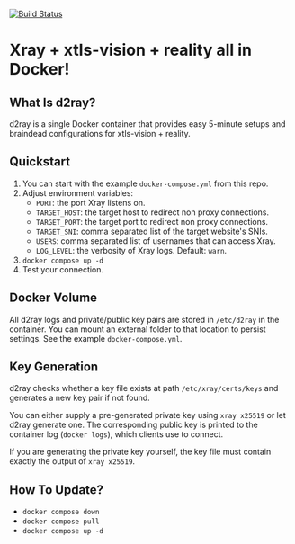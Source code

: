 [![Build Status](https://ci.quacker.org/api/badges/d/d2ray/status.svg)](https://ci.quacker.org/d/d2ray)
# Xray + xtls-vision + reality all in Docker!
## What Is d2ray?
d2ray is a single Docker container that provides easy 5-minute setups and braindead configurations for xtls-vision + reality.

## Quickstart
1. You can start with the example `docker-compose.yml` from this repo.
2. Adjust environment variables:
    - `PORT`: the port Xray listens on.
    - `TARGET_HOST`: the target host to redirect non proxy connections.
    - `TARGET_PORT`: the target port to redirect non proxy connections.
    - `TARGET_SNI`: comma separated list of the target website's SNIs.
    - `USERS`: comma separated list of usernames that can access Xray.
    - `LOG_LEVEL`: the verbosity of Xray logs. Default: `warn`.
3. `docker compose up -d`
4. Test your connection.

## Docker Volume
All d2ray logs and private/public key pairs are stored in `/etc/d2ray` in the container. You can mount an external folder to that location to persist settings. See the example `docker-compose.yml`.

## Key Generation
d2ray checks whether a key file exists at path `/etc/xray/certs/keys` and generates a new key pair if not found.

You can either supply a pre-generated private key using `xray x25519` or let d2ray generate one. The corresponding public key is printed to the container log (`docker logs`), which clients use to connect. 

If you are generating the private key yourself, the key file must contain exactly the output of `xray x25519`.

## How To Update?
- `docker compose down`
- `docker compose pull`
- `docker compose up -d`